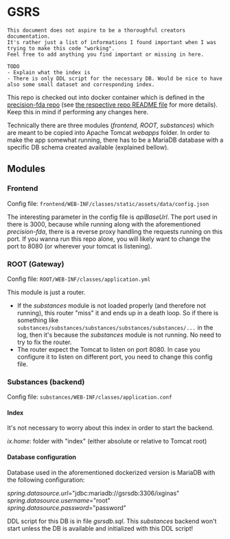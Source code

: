 # GSRS

```
This document does not aspire to be a thoroughful creators documentation. 
It's rather just a list of informations I found important when I was trying to make this code "working". 
Feel free to add anything you find important or missing in here. 
```

```
TODO
- Explain what the index is
- There is only DDL script for the necessary DB. Would be nice to have also some small dataset and corresponding index. 
```

This repo is checked out into docker container which is defined in the [precision-fda repo](https://github.com/dnanexus/precision-fda) (see [the respective repo README file](https://github.com/dnanexus/precision-fda/blob/master/docs/DOCKER_BASED_SETUP.md#running-application-with-external-services) for more details). 
Keep this in mind if performing any changes here.

Technically there are three modules (_frontend, ROOT, substances_) which are meant to be copied into Apache Tomcat _webapps_ folder. 
In order to make the app somewhat running, there has to be a MariaDB database with a specific DB schema created available (explained bellow).

## Modules
### Frontend
Config file: ```frontend/WEB-INF/classes/static/assets/data/config.json```

The interesting parameter in the config file is _apiBaseUrl_. 
The port used in there is 3000, because while running along with the aforementioned _precision-fda_, there is a reverse proxy handling the requests running on this port. If you wanna run this repo alone, you will likely want to change the port to 8080 (or wherever your tomcat is listening).  

### ROOT (Gateway)
Config file: ```ROOT/WEB-INF/classes/application.yml```

This module is just a router.
- If the _substances_ module is not loaded properly (and therefore not running), this router "miss" it and ends up in a death loop. 
So if there is something like ```substances/substances/substances/substances/substances/...``` in the log, then it's because the _substances_ module is not running. 
No need to try to fix the router.
- The router expect the Tomcat to listen on port 8080. In case you configure it to listen on different port, you need to change this config file.

### Substances (backend)
Config file: ```substances/WEB-INF/classes/application.conf```

#### Index
It's not necessary to worry about this index in order to start the backend.

_ix.home_: folder with "index" (either absolute or relative to Tomcat root)

#### Database configuration

Database used in the aforementioned dockerized version is MariaDB with the following configuration:

_spring.datasource.url_="jdbc:mariadb://gsrsdb:3306/ixginas" \
_spring.datasource.username_="root"\
_spring.datasource.password_="password"

DDL script for this DB is in file _gsrsdb.sql_.
This _substances_ backend won't start unless the DB is available and initialized with this DDL script!
